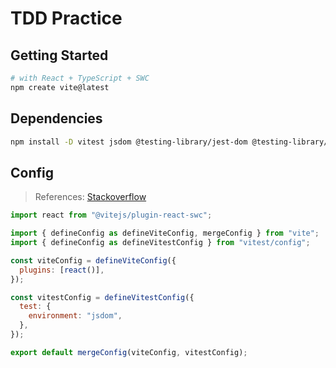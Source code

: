 # TDD Practice

## Getting Started

```sh
# with React + TypeScript + SWC
npm create vite@latest
```

## Dependencies

```sh
npm install -D vitest jsdom @testing-library/jest-dom @testing-library/react @testing-library/user-event
```

## Config

> References: [Stackoverflow](https://stackoverflow.com/questions/72146352/vitest-defineconfig-test-does-not-exist-in-type-userconfigexport)

```js
import react from "@vitejs/plugin-react-swc";

import { defineConfig as defineViteConfig, mergeConfig } from "vite";
import { defineConfig as defineVitestConfig } from "vitest/config";

const viteConfig = defineViteConfig({
  plugins: [react()],
});

const vitestConfig = defineVitestConfig({
  test: {
    environment: "jsdom",
  },
});

export default mergeConfig(viteConfig, vitestConfig);
```
